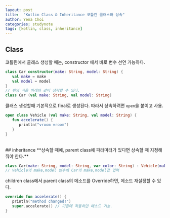 ```yaml
---
layout: post
title:  "Kotlin Class & Inheritance 코틀린 클래스와 상속"
author: Yena Choi
categories: studynote
tags: [kotlin, class, inheritance]
---
```


## Class
코틀린에서 클래스 생성할 때는, constructor 에서 바로 변수 선언 가능하다.

```Kotlin
class Car constructor(make: String, model: String) {
   val make = make
   val model = model
}
// 위의 식을 아래와 같이 생략할 수 있다.
class Car (val make: String, val model: String)
```

클래스 생성할때 기본적으로 final로 생성된다. 따라서 상속하려면 `open`을 붙이고 사용.
```Kotlin
open class Vehicle (val make: String, val model: String) {
   fun accelerate() {
      println("vroom vroom")
   }
}
```
<br>
## inheritance
**상속할 때에, parent class에 파라미터가 있다면 상속할 때 지정해줘야 한다.**

```Kotlin
class Car(make: String, model: String, var color: String) : Vehicle(make, model)
// Vehicle의 make,model 변수에 Car의 make,model값 입력
```

children class에서 parent class의 메소드를 Override하면, 메소드 재설정할 수 있다.

```Kotlin
override fun accelerate() {
   println("method changed!")
   super.accelerate() // 기존에 작동하던 메소드 기능.
}
```
